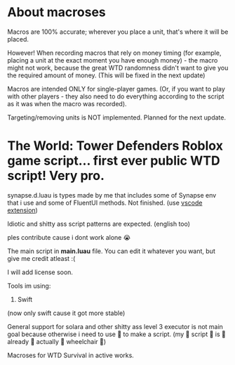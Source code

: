 # About macroses
Macros are 100% accurate; wherever you place a unit, that's where it will be placed.

However! When recording macros that rely on money timing (for example, placing a unit at the exact moment you have enough money) - the macro might not work, because the great WTD randomness didn't want to give you the required amount of money. (This will be fixed in the next update)

Macros are intended ONLY for single-player games. (Or, if you want to play with other players - they also need to do everything according to the script as it was when the macro was recorded).

Targeting/removing units is NOT implemented. Planned for the next update.


# The World: Tower Defenders Roblox game script... first ever public WTD script! Very pro.

synapse.d.luau is types made by me that includes some of Synapse env that i use and some of FluentUI methods. Not finished. (use [vscode extension](https://marketplace.visualstudio.com/items?itemName=JohnnyMorganz.luau-lsp))

Idiotic and shitty ass script patterns are expected. (english too)

ples contribute cause i dont work alone :sob:

The main script in **main.luau** file. You can edit it whatever you want, but give me credit atleast :(

I will add license soon.

Tools im using:
1. Swift

(now only swift cause it got more stable)

General support for solara and other shitty ass level 3 executor is not main goal because otherwise i need to use 🦽 to make a script. (my 🦽 script 🦽 is 🦽 already 🦽 actually 🦽 wheelchair 🦽)

Macroses for WTD Survival in active works.
